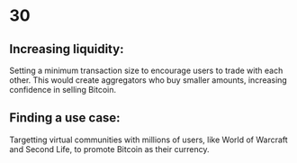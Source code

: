 # 30

## Increasing liquidity:

Setting a minimum transaction size to encourage users to trade with each other. This would create aggregators who buy smaller amounts, increasing confidence in selling Bitcoin.

## Finding a use case:

Targetting virtual communities with millions of users, like World of Warcraft and Second Life, to promote Bitcoin as their currency.
